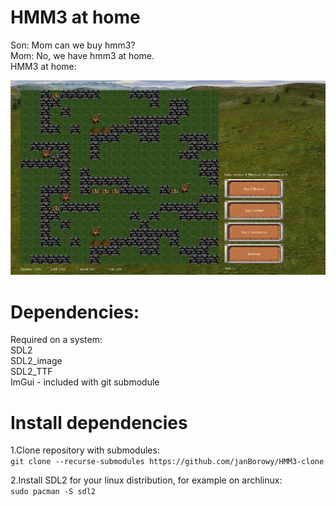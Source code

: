 # HMM3 at home
Son: Mom can we buy hmm3? \
Mom: No, we have hmm3 at home. \
HMM3 at home: 

![image](demo_image.png)

# Dependencies:
Required on a system:\
SDL2\
SDL2_image\
SDL2_TTF\
ImGui - included with git submodule
# Install dependencies
1.Clone repository with submodules:\
`git clone --recurse-submodules https://github.com/janBorowy/HMM3-clone`

2.Install SDL2 for your linux distribution, for example on archlinux:\
`sudo pacman -S sdl2`
